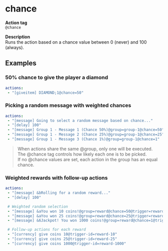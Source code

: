 # chance

**Action tag**  
`@chance`

**Description**
<br>Runs the action based on a chance value between 0 (never) and 100 (always).

## Examples

### 50% chance to give the player a diamond
```yaml
actions:
 - "[giveitem] DIAMOND;1@chance=50"
```

### Picking a random message with weighted chances
```yaml
actions:
 - "[message] Going to select a random message based on chance..."
 - "[delay] 100"
 - "[message] Group 1 - Message 1 (Chance 50%)@group=group-1@chance=50"
 - "[message] Group 1 - Message 2 (Chance 25%)@group=group-1@chance=25"
 - "[message] Group 1 - Message 3 (Chance 1%)@group=group-1@chance=1"
```
> When actions share the same @group, only one will be executed.
<br>The @chance tag controls how likely each one is to be picked.
<br>If no @chance values are set, each action in the group has an equal chance.

### Weighted rewards with follow-up actions
```yaml
actions:
 - "[message] &bRolling for a random reward..."
 - "[delay] 100"

 # Weighted random selection
 - "[message] &aYou won 10 coins!@group=reward@chance=50@trigger=reward-10"
 - "[message] &aYou won 25 coins!@group=reward@chance=25@trigger=reward-25"
 - "[message] &6Jackpot! You won 1000 coins!@group=reward@chance=1@trigger=reward-1000"

 # Follow-up actions for each reward
 - "[currency] give coins 10@trigger-id=reward-10"
 - "[currency] give coins 25@trigger-id=reward-25"
 - "[currency] give coins 1000@trigger-id=reward-1000"
```



